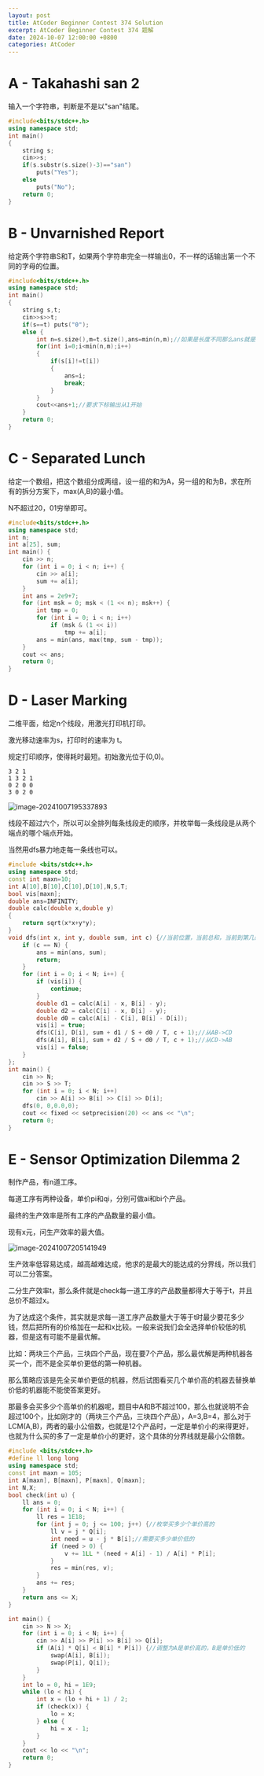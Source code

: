```yaml
---
layout: post
title: AtCoder Beginner Contest 374 Solution
excerpt: AtCoder Beginner Contest 374 题解
date: 2024-10-07 12:00:00 +0800
categories: AtCoder
---
```





# **A - Takahashi san 2**

输入一个字符串，判断是不是以"san"结尾。

```c++
#include<bits/stdc++.h>
using namespace std;
int main()
{
	string s;
	cin>>s;
	if(s.substr(s.size()-3)=="san")
		puts("Yes");
	else
		puts("No");
	return 0;
}
```

# **B - Unvarnished Report**

给定两个字符串S和T，如果两个字符串完全一样输出0，不一样的话输出第一个不同的字母的位置。

```c++
#include<bits/stdc++.h>
using namespace std;
int main()
{
	string s,t;
	cin>>s>>t;
	if(s==t) puts("0");
	else {
		int n=s.size(),m=t.size(),ans=min(n,m);//如果是长度不同那么ans就是短的长度+1
		for(int i=0;i<min(n,m);i++)
		{
			if(s[i]!=t[i])
			{
				ans=i;
				break;
			}
		}
		cout<<ans+1;//要求下标输出从1开始
	}
	return 0;
}
```

# **C - Separated Lunch**

给定一个数组，把这个数组分成两组，设一组的和为A，另一组的和为B，求在所有的拆分方案下，max(A,B)的最小值。

N不超过20，01穷举即可。

```c++
#include<bits/stdc++.h>
using namespace std;
int n;
int a[25], sum;
int main() {
	cin >> n;
	for (int i = 0; i < n; i++) {
		cin >> a[i];
		sum += a[i];
	}
	int ans = 2e9+7;
	for (int msk = 0; msk < (1 << n); msk++) {
		int tmp = 0;
		for (int i = 0; i < n; i++)
			if (msk & (1 << i))
				tmp += a[i];
		ans = min(ans, max(tmp, sum - tmp));
	}
	cout << ans;
	return 0;
}
```

# **D - Laser Marking**

二维平面，给定n个线段，用激光打印机打印。

激光移动速率为s，打印时的速率为 t。

规定打印顺序，使得耗时最短。初始激光位于(0,0)。

```
3 2 1
1 3 2 1
0 2 0 0
3 0 2 0
```

![image-20241007195337893](C:\Users\35757\AppData\Roaming\Typora\typora-user-images\image-20241007195337893.png)

线段不超过六个，所以可以全排列每条线段走的顺序，并枚举每一条线段是从两个端点的哪个端点开始。

当然用dfs暴力地走每一条线也可以。

```c++
#include <bits/stdc++.h>
using namespace std;
const int maxn=10;
int A[10],B[10],C[10],D[10],N,S,T;
bool vis[maxn];
double ans=INFINITY;
double calc(double x,double y)
{
	return sqrt(x*x+y*y);
}
void dfs(int x, int y, double sum, int c) {//当前位置，当前总和，当前到第几条线段
	if (c == N) {
		ans = min(ans, sum);
		return;
	}
	for (int i = 0; i < N; i++) {
		if (vis[i]) {
			continue;
		}
		double d1 = calc(A[i] - x, B[i] - y);
		double d2 = calc(C[i] - x, D[i] - y);
		double d0 = calc(A[i] - C[i], B[i] - D[i]);
		vis[i] = true;
		dfs(C[i], D[i], sum + d1 / S + d0 / T, c + 1);//从AB->CD
		dfs(A[i], B[i], sum + d2 / S + d0 / T, c + 1);//从CD->AB
		vis[i] = false;
	}
};
int main() {
	cin >> N;
	cin >> S >> T;
	for (int i = 0; i < N; i++)
		cin >> A[i] >> B[i] >> C[i] >> D[i];
	dfs(0, 0,0.0,0);
	cout << fixed << setprecision(20) << ans << "\n";
	return 0;
}

```

# **E - Sensor Optimization Dilemma 2**

制作产品，有n道工序。

每道工序有两种设备，单价pi和qi，分别可做ai和bi个产品。

最终的生产效率是所有工序的产品数量的最小值。

现有x元，问生产效率的最大值。

![image-20241007205141949](C:\Users\35757\AppData\Roaming\Typora\typora-user-images\image-20241007205141949.png)

生产效率低容易达成，越高越难达成，他求的是最大的能达成的分界线，所以我们可以二分答案。

二分生产效率t，那么条件就是check每一道工序的产品数量都得大于等于t，并且总价不超过x。

为了达成这个条件，其实就是求每一道工序产品数量大于等于t时最少要花多少钱，然后把所有的价格加在一起和x比较。一般来说我们会全选择单价较低的机器，但是这有可能不是最优解。

比如：两块三个产品，三块四个产品，现在要7个产品，那么最优解是两种机器各买一个，而不是全买单价更低的第一种机器。

那么策略应该是先全买单价更低的机器，然后试图看买几个单价高的机器去替换单价低的机器能不能使答案更好。

那最多会买多少个高单价的机器呢，题目中A和B不超过100，那么也就说明不会超过100个，比如刚才的（两块三个产品，三块四个产品），A=3,B=4，那么对于LCM(A,B)，两者的最小公倍数，也就是12个产品时，一定是单价小的来得更好，也就为什么买的多了一定是单价小的更好，这个具体的分界线就是最小公倍数。

```c++
#include <bits/stdc++.h>
#define ll long long
using namespace std;
const int maxn = 105;
int A[maxn], B[maxn], P[maxn], Q[maxn];
int N,X;
bool check(int u) {
	ll ans = 0;
	for (int i = 0; i < N; i++) {
		ll res = 1E18;
		for (int j = 0; j <= 100; j++) {//枚举买多少个单价高的
			ll v = j * Q[i];
			int need = u - j * B[i];//需要买多少单价低的
			if (need > 0) {
				v += 1LL * (need + A[i] - 1) / A[i] * P[i];
			}
			res = min(res, v);
		}
		ans += res;
	}
	return ans <= X;
}

int main() {
	cin >> N >> X;
	for (int i = 0; i < N; i++) {
		cin >> A[i] >> P[i] >> B[i] >> Q[i];
		if (A[i] * Q[i] < B[i] * P[i]) {//调整为A是单价高的，B是单价低的
			swap(A[i], B[i]);
			swap(P[i], Q[i]);
		}
	}
	int lo = 0, hi = 1E9;
	while (lo < hi) {
		int x = (lo + hi + 1) / 2;
		if (check(x)) {
			lo = x;
		} else {
			hi = x - 1;
		}
	}
	cout << lo << "\n";
	return 0;
}
```

